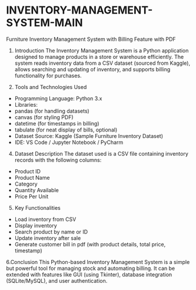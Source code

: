 # INVENTORY-MANAGEMENT-SYSTEM-MAIN
 Furniture Inventory Management 
System with Billing Feature with PDF 
1. Introduction 
The Inventory Management System is a Python application designed to manage products in 
a store or warehouse efficiently. The system reads inventory data from a CSV dataset 
(sourced from Kaggle), allows searching and updating of inventory, and supports billing 
functionality for purchases. 

2. Tools and Technologies Used
- Programming Language: Python 3.x
- Libraries:
- pandas (for handling datasets)
- canvas (for styling PDF)
- datetime (for timestamps in billing)
- tabulate (for neat display of bills, optional)
- Dataset Source: Kaggle (Sample Furniture Inventory Dataset)
- IDE: VS Code / Jupyter Notebook / PyCharm 

4. Dataset Description 
The dataset used is a CSV file containing inventory records with the following columns:
- Product ID
- Product Name
- Category
- Quantity Available
- Price Per Unit 

5. Key Functionalities
- Load inventory from CSV 
- Display inventory
- Search product by name or ID
- Update inventory after sale
- Generate customer bill in pdf (with product details, total price, timestamp)

6.Conclusion 
This Python-based Inventory Management System is a simple but powerful tool for 
managing stock and automating billing. It can be extended with features like GUI (using 
Tkinter), database integration (SQLite/MySQL), and user authentication.
